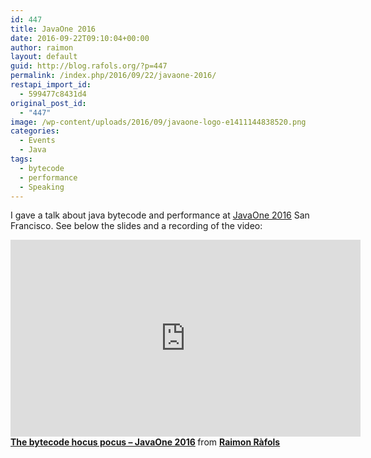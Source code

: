 ```yaml
---
id: 447
title: JavaOne 2016
date: 2016-09-22T09:10:04+00:00
author: raimon
layout: default
guid: http://blog.rafols.org/?p=447
permalink: /index.php/2016/09/22/javaone-2016/
restapi_import_id:
  - 599477c8431d4
original_post_id:
  - "447"
image: /wp-content/uploads/2016/09/javaone-logo-e1411144838520.png
categories:
  - Events
  - Java
tags:
  - bytecode
  - performance
  - Speaking
---
```

I gave a talk about java bytecode and performance at [JavaOne 2016](https://www.oracle.com/javaone/index.html) San Francisco. See below the slides and a recording of the video:  

<iframe width="560" height="315" src="https://www.youtube.com/embed/4Tm6mHzN4aM" title="YouTube video player" frameborder="0" allow="accelerometer; autoplay; clipboard-write; encrypted-media; gyroscope; picture-in-picture" allowfullscreen></iframe>

<div style="margin-bottom:5px">
  <strong> <a href="https://www.slideshare.net/RaimonRls/the-bytecode-hocus-pocus" title="The bytecode hocus pocus - JavaOne 2016" target="_blank">The bytecode hocus pocus &#8211; JavaOne 2016</a> </strong> from <strong><a href="https://www.slideshare.net/RaimonRls" target="_blank">Raimon Ràfols</a></strong>
</div>
